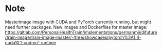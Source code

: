 # Note

Masterimage image with CUDA and PyTorch currently running, but might need further packages.
New images and Dockerfiles for master image:
https://gitlab.com/PersonalHealthTrain/implementations/germanmii/difuture/train-image/train-image-master/-/tree/showcases/pytorch%3A1.4-cuda10.1-cudnn7-runtime
